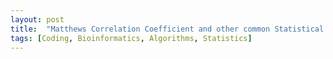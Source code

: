 ```yaml
---
layout: post
title:  "Matthews Correlation Coefficient and other common Statistical measurements"
tags: [Coding, Bioinformatics, Algorithms, Statistics]
---
```





